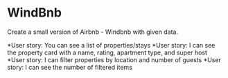 # WindBnb

Create a small version of Airbnb - Windbnb with given data.

*User story: You can see a list of properties/stays
*User story: I can see the property card with a name, rating, apartment type, and super host
*User story: I can filter properties by location and number of guests
*User story: I can see the number of filtered items
